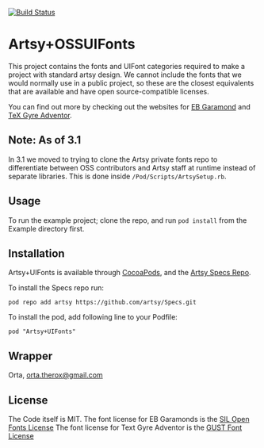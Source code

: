 [![Build Status](https://travis-ci.org/artsy/Artsy-OSSUIFonts.svg?branch=master)](https://travis-ci.org/artsy/Artsy-OSSUIFonts)

# Artsy+OSSUIFonts

This project contains the fonts and UIFont categories required to make a project with standard artsy design. We cannot include the fonts that we would normally use in a public project, so these are the closest equivalents that are available and have open source-compatible licenses.

You can find out more by checking out the websites for [EB Garamond](http://www.georgduffner.at/ebgaramond/index.html) and [TeX Gyre Adventor](http://www.gust.org.pl/projects/e-foundry/tex-gyre).

 
## Note: As of 3.1 
 
In 3.1 we moved to trying to clone the Artsy private fonts repo to differentiate between OSS contributors and Artsy staff at runtime instead of separate libraries. This is done inside `/Pod/Scripts/ArtsySetup.rb`.

## Usage

To run the example project; clone the repo, and run `pod install` from the Example directory first.

## Installation

Artsy+UIFonts is available through [CocoaPods](http://cocoapods.org), and the [Artsy Specs Repo](https://github.com/artsy/specs).

To install the Specs repo run:

    pod repo add artsy https://github.com/artsy/Specs.git

To install the pod, add following line to your Podfile:

    pod "Artsy+UIFonts"

## Wrapper

Orta, orta.therox@gmail.com

## License

The Code itself is MIT. 
The font license for EB Garamonds is the [SIL Open Fonts License](http://scripts.sil.org/cms/scripts/page.php?site_id=nrsi&id=OFL)
The font license for Text Gyre Adventor is the [GUST Font License](http://www.gust.org.pl/projects/e-foundry/index_html#GFL)
 
